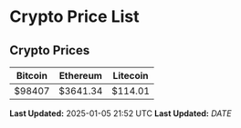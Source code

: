 # Crypto Price List

## Crypto Prices
| Bitcoin | Ethereum | Litecoin |
| ------- | -------- | -------- |
| $98407 | $3641.34 | $114.01 |
**Last Updated:** 2025-01-05 21:52 UTC
**Last Updated:** $DATE$
